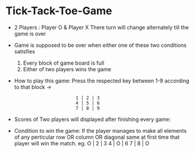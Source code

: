 # Tick-Tack-Toe-Game
* 2 Players : 
    Player O & Player X
  There turn will change alternately till the game is over

* Game is supposed to be over when either one of these two conditions satisfies
    1. Every block of game board is full
    2. Either of two players wins the game
  
* How to play this game:
    Press the respected key between 1-9 according to that block ->
  
                             1 | 2 | 3
                             4 | 5 | 6
                             7 | 8 | 9

* Scores of Two players will displayed after finishing every game:

* Condition to win the game:
   If the player manages to make all elements of any perticular row OR column OR diagonal same at first time
  that player will win the match.
  eg.
                             O | 2 | 3
                             4 | O | 6
                             7 | 8 | O

      
